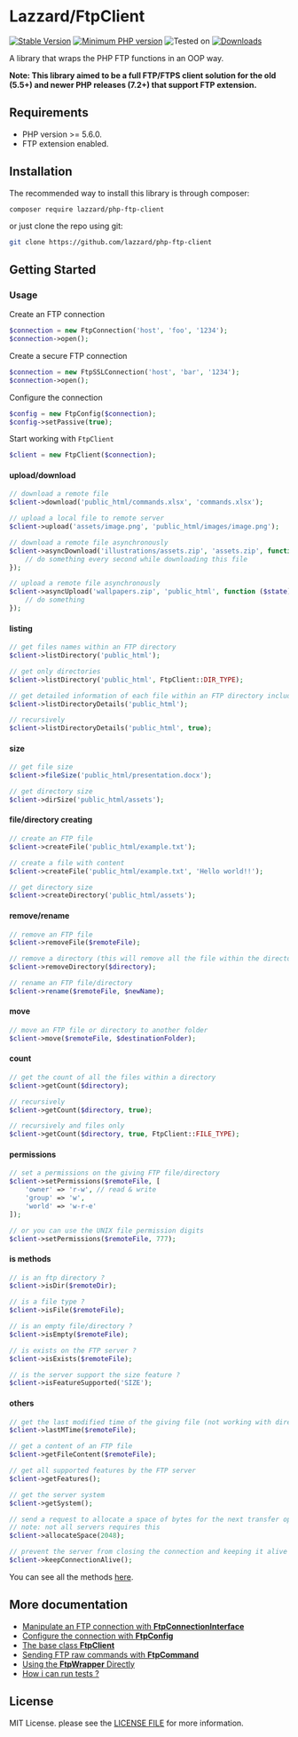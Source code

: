 # Lazzard/FtpClient

[![Stable Version](https://img.shields.io/packagist/v/lazzard/php-ftp-client?color=success&label=stable)](https://packagist.org/packages/lazzard/php-ftp-client)
[![Minimum PHP version](https://img.shields.io/packagist/php-v/lazzard/php-ftp-client)](https://packagist.org/packages/lazzard/php-ftp-client)
![Tested on](https://img.shields.io/badge/tested-5.6.4-lightgray)
[![Downloads](https://img.shields.io/packagist/dt/lazzard/php-ftp-client?color=blueviolet&style=social)](https://packagist.org/packages/lazzard/php-ftp-client)

A library that wraps the PHP FTP functions in an OOP way.

**Note: This library aimed to be a full FTP/FTPS client solution for the old (5.5+) and newer PHP releases (7.2+) that support FTP extension.**

## Requirements

 * PHP version >= 5.6.0.
 * FTP extension enabled.

## Installation

The recommended way to install this library is through composer:

```console
composer require lazzard/php-ftp-client
```

or just clone the repo using git:

```bash
git clone https://github.com/lazzard/php-ftp-client
```

## Getting Started

### Usage

Create an FTP connection
```php
$connection = new FtpConnection('host', 'foo', '1234');
$connection->open();
```

Create a secure FTP connection
```php
$connection = new FtpSSLConnection('host', 'bar', '1234');
$connection->open();
```

Configure the connection
```php
$config = new FtpConfig($connection);
$config->setPassive(true);
```

Start working with `FtpClient`
```php
$client = new FtpClient($connection);
```

#### upload/download

```php
// download a remote file
$client->download('public_html/commands.xlsx', 'commands.xlsx');

// upload a local file to remote server
$client->upload('assets/image.png', 'public_html/images/image.png');

// download a remote file asynchronously
$client->asyncDownload('illustrations/assets.zip', 'assets.zip', function ($state) {
    // do something every second while downloading this file
});

// upload a remote file asynchronously
$client->asyncUpload('wallpapers.zip', 'public_html', function ($state) {
    // do something
});
```

#### listing

```php
// get files names within an FTP directory
$client->listDirectory('public_html');

// get only directories
$client->listDirectory('public_html', FtpClient::DIR_TYPE);

// get detailed information of each file within an FTP directory including the file path
$client->listDirectoryDetails('public_html');

// recursively
$client->listDirectoryDetails('public_html', true);
```

#### size

```php
// get file size
$client->fileSize('public_html/presentation.docx');

// get directory size
$client->dirSize('public_html/assets');
```

#### file/directory creating
 
```php
// create an FTP file
$client->createFile('public_html/example.txt');

// create a file with content
$client->createFile('public_html/example.txt', 'Hello world!!');

// get directory size
$client->createDirectory('public_html/assets');
```

#### remove/rename

```php
// remove an FTP file
$client->removeFile($remoteFile);

// remove a directory (this will remove all the file within the directory)
$client->removeDirectory($directory);

// rename an FTP file/directory
$client->rename($remoteFile, $newName);
```

#### move

```php
// move an FTP file or directory to another folder
$client->move($remoteFile, $destinationFolder);
```

#### count

```php
// get the count of all the files within a directory
$client->getCount($directory);

// recursively
$client->getCount($directory, true);

// recursively and files only
$client->getCount($directory, true, FtpClient::FILE_TYPE);
```

#### permissions 

```php
// set a permissions on the giving FTP file/directory 
$client->setPermissions($remoteFile, [
    'owner' => 'r-w', // read & write
    'group' => 'w',
    'world' => 'w-r-e'
]);

// or you can use the UNIX file permission digits 
$client->setPermissions($remoteFile, 777);
```

#### is methods

```php
// is an ftp directory ?
$client->isDir($remoteDir);

// is a file type ?
$client->isFile($remoteFile);

// is an empty file/directory ?
$client->isEmpty($remoteFile);

// is exists on the FTP server ?
$client->isExists($remoteFile);

// is the server support the size feature ?
$client->isFeatureSupported('SIZE');
```

#### others 

```php
// get the last modified time of the giving file (not working with directories)
$client->lastMTime($remoteFile);

// get a content of an FTP file
$client->getFileContent($remoteFile);

// get all supported features by the FTP server
$client->getFeatures();

// get the server system
$client->getSystem();

// send a request to allocate a space of bytes for the next transfer operation
// note: not all servers requires this
$client->allocateSpace(2048);

// prevent the server from closing the connection and keeping it alive
$client->keepConnectionAlive();
```

You can see all the methods [here](docs/FtpClient.md).

## More documentation

 * [Manipulate an FTP connection with **FtpConnectionInterface**][1]
 * [Configure the connection with **FtpConfig**][2]
 * [The base class **FtpClient**][3]
 * [Sending FTP raw commands with **FtpCommand**][4]
 * [Using the **FtpWrapper** Directly][5]
 * [How i can run tests ?][6]
 
[1]: docs/FtpConnectionInterface.md
[2]: docs/FtpConfig.md
[3]: docs/FtpClient.md
[4]: docs/FtpCommand.md
[5]: docs/FtpWrapper.md
[6]: docs/tests.md

## License

MIT License. please see the [LICENSE FILE](LICENSE) for more information. 
